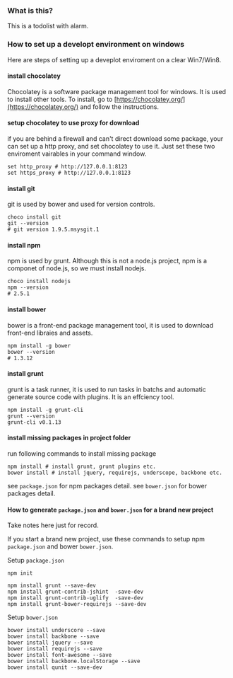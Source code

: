 ### What is this?

This is a todolist with alarm.

### How to set up a developt environment on windows

Here are steps of setting up a deveplot enviroment on a clear Win7/Win8.

#### install chocolatey

Chocolatey is a software package management tool for windows. It is used to install other tools. To install, go to  [https://chocolatey.org/](https://chocolatey.org/) and follow the instructions.

#### setup chocolatey to use proxy for download

if you are behind a firewall and can't direct download some package, your can set up a http proxy, and set chocolatey to use it. Just set these two enviroment vairables in your command window.

```
set http_proxy # http://127.0.0.1:8123
set https_proxy # http://127.0.0.1:8123
```

#### install git

git is used by bower and used for version controls.

```
choco install git
git --version
# git version 1.9.5.msysgit.1
```

#### install npm

npm is used by grunt. Although this is not a node.js project, npm is a componet of node.js, so we must install nodejs.

```
choco install nodejs
npm --version
# 2.5.1
```

#### install bower

bower is a front-end package management tool, it is used to download front-end libraies and assets.

```
npm install -g bower
bower --version
# 1.3.12
```

#### install grunt

grunt is a task runner, it is used to run tasks in batchs and automatic generate source code with plugins. It is an effciency tool.

```
npm install -g grunt-cli
grunt --version
grunt-cli v0.1.13
```

#### install missing packages in project folder

run following commands to install missing package

```
npm install # install grunt, grunt plugins etc.
bower install # install jquery, requirejs, underscope, backbone etc.
```

see `package.json` for npm packages detail.
see `bower.json` for bower packages detail.

#### How to generate `package.json` and `bower.json` for a brand new project

 Take notes here just for record.

 If you start a brand new project, use these commands to setup npm `package.json` and bower `bower.json`.

Setup `package.json`

```
npm init

npm install grunt --save-dev
npm install grunt-contrib-jshint  -save-dev
npm install grunt-contrib-uglify  -save-dev
npm install grunt-bower-requirejs --save-dev
```

Setup `bower.json`

```
bower install underscore --save
bower install backbone --save
bower install jquery --save
bower install requirejs --save
bower install font-awesome --save
bower install backbone.localStorage --save
bower install qunit --save-dev
```
